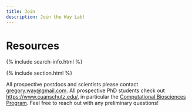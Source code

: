 ```yaml
---
title: Join
description: Join the Way Lab!
---
```


# <i class="fas fa-tools"></i>Resources

{% include search-info.html %}

{% include section.html %}

All prospective postdocs and scientists please contact gregory.way@gmail.com.
All prospective PhD students check out https://www.cuanschutz.edu/, in particular the [Computational Biosciences Program](https://www.cuanschutz.edu/graduate-programs/computational-bioscience/home).
Feel free to reach out with any preliminary questions!
